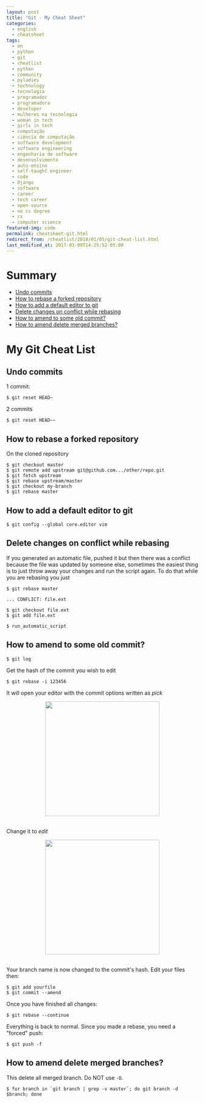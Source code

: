 ```yaml
---
layout: post
title: "Git - My Cheat Sheet"
categories:
  - english
  - cheatsheet
tags:
  - en
  - python
  - git
  - cheatlist
  - python
  - community 
  - pyladies
  - technology
  - tecnologia
  - programador
  - programadora
  - developer
  - mulheres na tecnologia
  - woman in tech
  - girls in tech
  - computação
  - ciência de computação
  - software development
  - software engineering
  - engenharia de software
  - desenvolvimento
  - auto-ensino
  - self-taught engineer
  - code
  - Django
  - software
  - career
  - tech career
  - open-source
  - no cs degree
  - cs
  - computer science
featured-img: code
permalink: cheatsheet-git.html
redirect_from: /cheatlist/2018/01/05/git-cheat-list.html
last_modified_at: 2017-03-09T14:25:52-05:00
---
```



# Summary

* [Undo commits](#undo-commits)
* [How to rebase a forked repository](#rebase-fork)
* [How to add a default editor to git](#default-editor)
* [Delete changes on conflict while rebasing](#conflict)
* [How to amend to some old commit?](#amend-old-commit) 
* [How to amend delete merged branches?](#delete-merged-branches) 

# My Git Cheat List


<h2 id='undo-commits'>Undo commits</h2>

1 commit: 

```
$ git reset HEAD~ 
```

2 commits

```
$ git reset HEAD~~ 
```


<h2 id='rebase-fork'>How to rebase a forked repository</h2>

On the cloned repository

```
$ git checkout master
$ git remote add upstream git@github.com.../other/repo.git
$ git fetch upstream
$ git rebase upstream/master
$ git checkout my-branch
$ git rebase master
```

<h2 id='default-editor'>How to add a default editor to git</h2>

```
$ git config --global core.editor vim
```

<h2 id='conflict'>Delete changes on conflict while rebasing</h2>

If you generated an automatic file, pushed it but then there was a conflict because the file was updated by someone else, sometimes the easiest thing is to just throw away your changes and run the script again. To do that while you are rebasing you just

```
$ git rebase master

... CONFLICT: file.ext

$ git checkout file.ext
$ git add file.ext

$ run_automatic_script
```


<h2 id='amend-old-commit'>How to amend to some old commit?</h2>

```
$ git log
```

Get the hash of the commit you wish to edit

```
$ git rebase -i 123456
```

It will open your editor with the commit options written as *pick*

<center>
  <img src="https://i.imgur.com/6jbkv2b.png" style="height:300px;"/>
</center>
</br>

Change it to *edit*

<center>
  <img src="https://i.imgur.com/vbPbIAe.png" style="height:300px;"/>
</center>
</br>

Your branch name is now changed to the commit's hash. Edit your files then:

```
$ git add yourfile
$ git commit --amend
```

Once you have finished all changes:

```
$ git rebase --continue 
```

Everything is back to normal. Since you made a rebase, you need a "forced" push:

```
$ git push -f 
```



<h2 id='delete-merged-branches'>How to amend delete merged branches?</h2>

This delete all merged branch. Do NOT use `-D`.

```
$ for branch in `git branch | grep -v master`; do git branch -d $branch; done
```